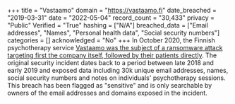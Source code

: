 +++
title = "Vastaamo"
domain = "https://vastaamo.fi"
date_breached = "2019-03-31"
date = "2022-05-04"
record_count = "30,433"
privacy = "Public"
Verified = "True"
hashing = ["N/A"]
breached_data = ["Email addresses", "Names", "Personal health data", "Social security numbers"]
categories = []
acknowledged = "No"
+++
In October 2020, the Finnish psychotherapy service <a href="https://www.wired.com/story/vastaamo-psychotherapy-patients-hack-data-breach/" target="_blank" rel="noopener">Vastaamo was the subject of a ransomware attack targeting first the company itself, followed by their patients directly</a>. The original security incident dates back to a period between late 2018 and early 2019 and exposed data including 30k unique email addresses, names, social security numbers and notes on individuals' psychotherapy sessions. This breach has been flagged as &quot;sensitive&quot; and is only searchable by owners of the email addresses and domains exposed in the incident.

